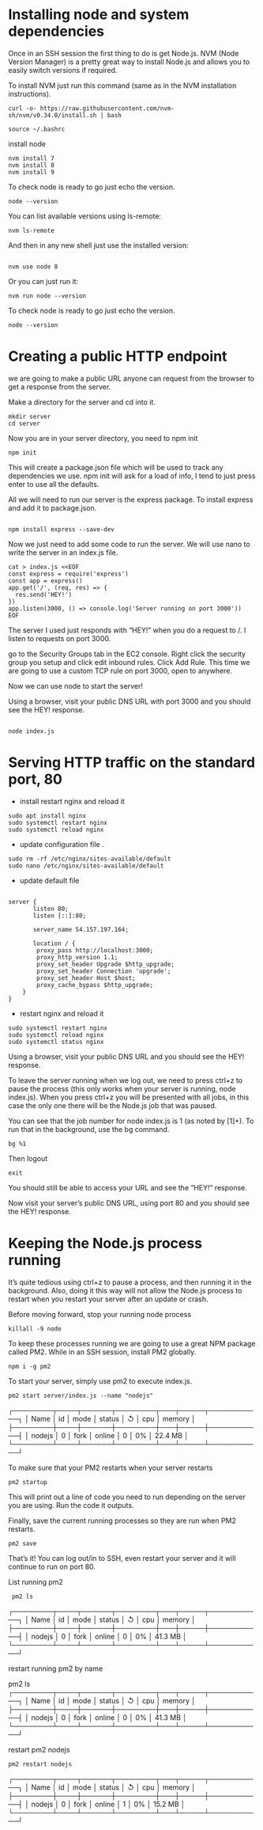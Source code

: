 # Installing node and system dependencies
Once in an SSH session the first thing to do is get Node.js. NVM (Node Version Manager) is a pretty great way to install Node.js and allows you to easily switch versions if required.

To install NVM just run this command (same as in the NVM installation instructions).

```shell
curl -o- https://raw.githubusercontent.com/nvm-sh/nvm/v0.34.0/install.sh | bash

source ~/.bashrc
```
install node

```shell
nvm install 7
nvm install 8
nvm install 9
```

To check node is ready to go just echo the version.

```shell
node --version
```

You can list available versions using ls-remote:

```shell
nvm ls-remote
```

And then in any new shell just use the installed version:

```shell

nvm use node 8
```

Or you can just run it:

```shell
nvm run node --version

```

To check node is ready to go just echo the version.

```shell
node --version
```

# Creating a public HTTP endpoint
we are going to make a public URL anyone can request from the browser to get a response from the server.

Make a directory for the server and cd into it.

```shell
mkdir server
cd server
```
Now you are in your server directory, you need to npm init

```shell
npm init
```
This will create a package.json file which will be used to track any dependencies we use. npm init will ask for a load of info, I tend to just press enter to use all the defaults.

All we will need to run our server is the express package. To install express and add it to package.json.

```shell

npm install express --save-dev
```
Now we just need to add some code to run the server. We will use nano to write the server in an index.js file.

```shell
cat > index.js <<EOF
const express = require('express')
const app = express()
app.get('/', (req, res) => {
  res.send('HEY!')
})
app.listen(3000, () => console.log('Server running on port 3000'))
EOF

```
The server I used just responds with “HEY!” when you do a request to /. I listen to requests on port 3000.

go to the Security Groups tab in the EC2 console. Right click the security group you setup and click edit inbound rules. Click Add Rule. This time we are going to use a custom TCP rule on port 3000, open to anywhere.

Now we can use node to start the server!

Using a browser, visit your public DNS URL with port 3000 and you should see the HEY! response.


```shell

node index.js

```
# Serving HTTP traffic on the standard port, 80

* install restart nginx and reload it 

```
sudo apt install nginx
sudo systemctl restart nginx
sudo systemctl reload nginx
```

* update configuration file .

```
sudo rm -rf /etc/nginx/sites-available/default
sudo nano /etc/nginx/sites-available/default
```

* update default file

```shell

server {
       listen 80;
       listen [::]:80;

       server_name 54.157.197.164;

       location / {
        proxy_pass http://localhost:3000;
        proxy_http_version 1.1;
        proxy_set_header Upgrade $http_upgrade;
        proxy_set_header Connection 'upgrade';
        proxy_set_header Host $host;
        proxy_cache_bypass $http_upgrade;
    }
}

```
* restart nginx and reload it 

```
sudo systemctl restart nginx
sudo systemctl reload nginx
sudo systemctl status nginx
```
Using a browser, visit your public DNS URL and you should see the HEY! response.

To leave the server running when we log out, we need to press ctrl+z to pause the process (this only works when your server is running, node index.js). When you press ctrl+z you will be presented with all jobs, in this case the only one there will be the Node.js job that was paused.

You can see that the job number for node index.js is 1 (as noted by [1]+). To run that in the background, use the bg command.
```shell
bg %1
```
Then logout
```shell
exit
```
You should still be able to access your URL and see the “HEY!” response.

Now visit your server’s public DNS URL, using port 80 and you should see the HEY! response.

# Keeping the Node.js process running

It’s quite tedious using ctrl+z to pause a process, and then running it in the background. Also, doing it this way will not allow the Node.js process to restart when you restart your server after an update or crash.

Before moving forward, stop your running node process

```shell
killall -9 node
```
To keep these processes running we are going to use a great NPM package called PM2. While in an SSH session, install PM2 globally.

```shell
npm i -g pm2
```
To start your server, simply use pm2 to execute index.js.

```shell
pm2 start server/index.js --name "nodejs"
```
┌────────┬────┬──────┬────────┬───┬─────┬───────────┐
│ Name   │ id │ mode │ status │ ↺ │ cpu │ memory    │
├────────┼────┼──────┼────────┼───┼─────┼───────────┤
│ nodejs │ 0  │ fork │ online │ 0 │ 0%  │ 22.4 MB   │
└────────┴────┴──────┴────────┴───┴─────┴───────────┘

To make sure that your PM2 restarts when your server restarts

```shell
pm2 startup
```
This will print out a line of code you need to run depending on the server you are using. Run the code it outputs.

Finally, save the current running processes so they are run when PM2 restarts.

```shell
pm2 save
```
That’s it! You can log out/in to SSH, even restart your server and it will continue to run on port 80.

List running pm2
```
 pm2 ls
```
┌────────┬────┬──────┬────────┬───┬─────┬───────────┐
│ Name   │ id │ mode │ status │ ↺ │ cpu │ memory    │
├────────┼────┼──────┼────────┼───┼─────┼───────────┤
│ nodejs │ 0  │ fork │ online │ 0 │ 0%  │ 41.3 MB   │
└────────┴────┴──────┴────────┴───┴─────┴───────────┘

restart running pm2 by name

 pm2 ls
┌────────┬────┬──────┬────────┬───┬─────┬───────────┐
│ Name   │ id │ mode │ status │ ↺ │ cpu │ memory    │
├────────┼────┼──────┼────────┼───┼─────┼───────────┤
│ nodejs │ 0  │ fork │ online │ 0 │ 0%  │ 41.3 MB   │
└────────┴────┴──────┴────────┴───┴─────┴───────────┘
 
 restart pm2 nodejs
```
pm2 restart nodejs
```
┌────────┬────┬──────┬────────┬───┬─────┬───────────┐
│ Name   │ id │ mode │ status │ ↺ │ cpu │ memory    │
├────────┼────┼──────┼────────┼───┼─────┼───────────┤
│ nodejs │ 0  │ fork │ online │ 1 │ 0%  │ 15.2 MB   │
└────────┴────┴──────┴────────┴───┴─────┴───────────┘
